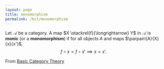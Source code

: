 ```yaml
---
layout: page
title: monomorphism
permalink: /bct/monomorphism
---
```

Let $\mathscr{A}$ be a category.  A map $X \stackrel{f}{\longrightarrow} Y$ in $\mathscr{A}$ is **monic**    (or a **monomorphism**)    if for all objects $A$ and maps $\parpairi{A}{X}{x}{x'}$, $$ f \circ x = f \circ x' \implies  x = x'. $$


From [Basic Category Theory](https://mathgloss.github.io/MathGloss/bct.html)